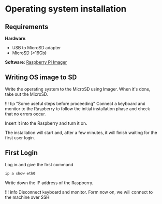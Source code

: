 # Operating system installation

## Requirements

**Hardware**:

- USB to MicroSD adapter
- MicroSD (&GreaterEqual;16Gb)

**Software**: [Raspberry Pi Imager](https://www.raspberrypi.com/software/)

## Writing OS image to SD

Write the operating system to the MicroSD using Imager. When it's done, take out the MicroSD.

!!! tip "Some useful steps before proceeding"
    Connect a keyboard and monitor to the Raspberry to follow the initial installation phase and check that no errors occur.

Insert it into the Raspberry and turn it on.

The installation will start and, after a few minutes, it will finish waiting for the first user login.

## First Login

Log in and give the first command

```sh
ip a show eth0
```

Write down the IP address of the Raspberry.

!!! info
    Disconnect keyboard and monitor. Form now on, we will connect to the machine over SSH
